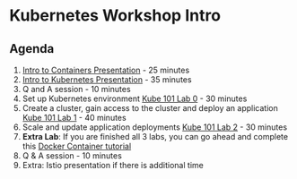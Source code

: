 # Kubernetes Workshop Intro

## Agenda 

1. [Intro to Containers Presentation](https://ibm.ent.box.com/file/453163983333) - 25 minutes
2. [Intro to Kubernetes Presentation](https://ibm.ent.box.com/file/453177852734) - 35 minutes 
3. Q and A session - 10 minutes 
4. Set up Kubernetes environment [Kube 101 Lab 0](https://github.com/IBMCloud-Labs/kube101/tree/master/workshop/Lab0) - 30 minutes
5. Create a cluster, gain access to the cluster and deploy an application [Kube 101 Lab 1](https://github.com/IBMCloud-Labs/kube101/tree/master/workshop/Lab1) - 40 minutes
6. Scale and update application deployments [Kube 101 Lab 2](https://github.com/IBMCloud-Labs/kube101/tree/master/workshop/Lab2) - 30 minutes 
7. **Extra Lab**: If you are finished all 3 labs, you can go ahead and complete this [Docker Container tutorial](https://www.katacoda.com/courses/docker/playground)
7. Q & A session - 10 minutes
8. Extra: Istio presentation if there is additional time 


